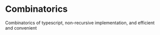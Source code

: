 # Combinatorics
Combinatorics of typescript, non-recursive implementation, and efficient and convenient
